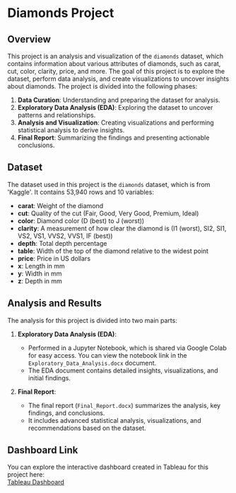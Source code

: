 # Diamonds Project

## Overview
This project is an analysis and visualization of the `diamonds` dataset, which contains information about various attributes of diamonds, such as carat, cut, color, clarity, price, and more. The goal of this project is to explore the dataset, perform data analysis, and create visualizations to uncover insights about diamonds. The project is divided into the following phases:
1. **Data Curation**: Understanding and preparing the dataset for analysis.
2. **Exploratory Data Analysis (EDA)**: Exploring the dataset to uncover patterns and relationships.
3. **Analysis and Visualization**: Creating visualizations and performing statistical analysis to derive insights.
4. **Final Report**: Summarizing the findings and presenting actionable conclusions.

## Dataset
The dataset used in this project is the `diamonds` dataset, which is from 'Kaggle'. It contains 53,940 rows and 10 variables:

- **carat**: Weight of the diamond
- **cut**: Quality of the cut (Fair, Good, Very Good, Premium, Ideal)
- **color**: Diamond color (D (best) to J (worst))
- **clarity**: A measurement of how clear the diamond is (I1 (worst), SI2, SI1, VS2, VS1, VVS2, VVS1, IF (best))
- **depth**: Total depth percentage
- **table**: Width of the top of the diamond relative to the widest point
- **price**: Price in US dollars 
- **x**: Length in mm 
- **y**: Width in mm 
- **z**: Depth in mm

## Analysis and Results
The analysis for this project is divided into two main parts:
1. **Exploratory Data Analysis (EDA)**:  
   - Performed in a Jupyter Notebook, which is shared via Google Colab for easy access. You can view the notebook link in the `Exploratory_Data_Analysis.docx` document.  
   - The EDA document contains detailed insights, visualizations, and initial findings.

2. **Final Report**:  
   - The final report (`Final_Report.docx`) summarizes the analysis, key findings, and conclusions.
   - It includes advanced statistical analysis, visualizations, and recommendations based on the dataset.


## Dashboard Link
You can explore the interactive dashboard created in Tableau for this project here:  
[Tableau Dashboard](https://public.tableau.com/app/profile/mariam.alquraan/viz/DiamondsDashboard_17403134501920/Dashboard1)
